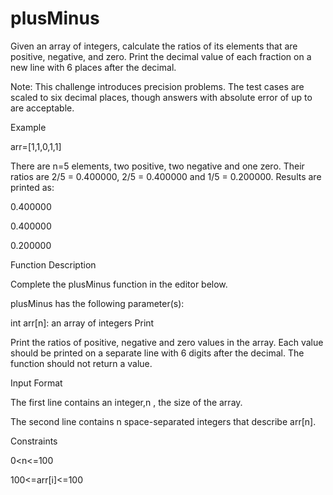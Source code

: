 # plusMinus
Given an array of integers, calculate the ratios of its elements that are positive, negative, and zero. Print the decimal value of each fraction on a new line with 6 places after the decimal.

Note: This challenge introduces precision problems. The test cases are scaled to six decimal places, though answers with absolute error of up to  are acceptable.

Example

arr=[1,1,0,1,1]

There are n=5 elements, two positive, two negative and one zero. Their ratios are 2/5 = 0.400000, 2/5 = 0.400000 and 1/5 = 0.200000. Results are printed as:

0.400000

0.400000

0.200000

Function Description

Complete the plusMinus function in the editor below.

plusMinus has the following parameter(s):

int arr[n]: an array of integers
Print

Print the ratios of positive, negative and zero values in the array. Each value should be printed on a separate line with 6 digits after the decimal. The function should not return a value.

Input Format

The first line contains an integer,n , the size of the array.

The second line contains n space-separated integers that describe arr[n].

Constraints

0<n<=100

100<=arr[i]<=100

